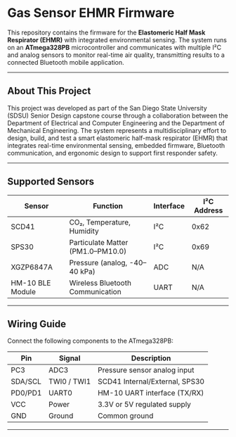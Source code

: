 # Gas Sensor EHMR Firmware

This repository contains the firmware for the **Elastomeric Half Mask Respirator (EHMR)** with integrated environmental sensing. The system runs on an **ATmega328PB** microcontroller and communicates with multiple I²C and analog sensors to monitor real-time air quality, transmitting results to a connected Bluetooth mobile application.

---

## About This Project

This project was developed as part of the San Diego State University (SDSU) Senior Design capstone course through a collaboration between the Department of Electrical and Computer Engineering and the Department of Mechanical Engineering. The system represents a multidisciplinary effort to design, build, and test a smart elastomeric half-mask respirator (EHMR) that integrates real-time environmental sensing, embedded firmware, Bluetooth communication, and ergonomic design to support first responder safety.

---

## Supported Sensors

| Sensor               | Function                             | Interface | I²C Address |
|----------------------|--------------------------------------|-----------|-------------|
| SCD41                | CO₂, Temperature, Humidity           | I²C       | 0x62        |
| SPS30                | Particulate Matter (PM1.0–PM10.0)    | I²C       | 0x69        |
| XGZP6847A            | Pressure (analog, -40–40 kPa)        | ADC       | N/A         |
| HM-10 BLE Module     | Wireless Bluetooth Communication     | UART      | N/A         |

---

## Wiring Guide

Connect the following components to the ATmega328PB:

| Pin     | Signal        | Description                         |
|---------|---------------|-------------------------------------|
| PC3     | ADC3          | Pressure sensor analog input        |
| SDA/SCL | TWI0 / TWI1   | SCD41 Internal/External, SPS30      |
| PD0/PD1 | UART0         | HM-10 UART interface (TX/RX)        |
| VCC     | Power         | 3.3V or 5V regulated supply          |
| GND     | Ground        | Common ground                       |

---
